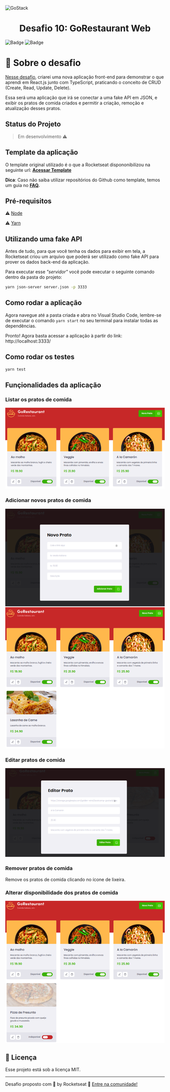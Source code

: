 <img alt="GoStack" src="https://storage.googleapis.com/golden-wind/bootcamp-gostack/header-desafios.png" />

<h1 align="center">
  Desafio 10: GoRestaurant Web
</h1>

![Badge](https://img.shields.io/badge/types-Flow%20%7C%20TypeScript-blue)
![Badge](https://img.shields.io/badge/Bootcamp%20Rocketseat-ReactJS-blueviolet)

# :rocket: Sobre o desafio

[Nesse desafio](https://github.com/Rocketseat/bootcamp-gostack-desafios/tree/master/desafio-reactjs-crud), criarei uma nova aplicação front-end para demonstrar o que aprendi em React.js junto com TypeScript, praticando o conceito de CRUD (Create, Read, Update, Delete).

Essa será uma aplicação que irá se conectar a uma fake API em JSON, e exibir os pratos de comida criados e permitir a criação, remoção e atualização desses pratos.

## Status do Projeto

> Em desenvolvimento :warning:

## Template da aplicação

O template original utilizado é o que a Rocketseat dispononibilizou na seguinte url: **[Acessar Template](https://github.com/Rocketseat/gostack-template-reactjs-crud)**

**Dica**: Caso não saiba utilizar repositórios do Github como template, temos um guia no **[FAQ](https://github.com/Rocketseat/bootcamp-gostack-desafios/tree/master/faq-desafios).**

## Pré-requisitos

:warning: [Node](https://nodejs.org/en/download/)

:warning: [Yarn](https://yarnpkg.com/getting-started/install)

## Utilizando uma fake API

Antes de tudo, para que você tenha os dados para exibir em tela, a Rocketseat criou um arquivo que poderá ser utilizado como fake API para prover os dados back-end da aplicação.

Para executar esse _"servidor"_ você pode executar o seguinte comando dentro da pasta do projeto:

```bash
yarn json-server server.json -p 3333
```

## Como rodar a aplicação

Agora navegue até a pasta criada e abra no Visual Studio Code, lembre-se de executar o comando `yarn start` no seu terminal para instalar todas as dependências.

Pronto! Agora basta acessar a aplicação à partir do link: http://localhost:3333/

## Como rodar os testes

```bash
yarn test
```

## Funçionalidades da aplicação

### Listar os pratos de comida

<img src="https://github.com/MGustav0/desafio-gostack-reactjs-crud/blob/master/extras/screenshots/01_-_listarComidas.png"/>

### Adicionar novos pratos de comida

<img src="https://github.com/MGustav0/desafio-gostack-reactjs-crud/blob/master/extras/screenshots/02_-_adicionarComidas.png"/>

<img src="https://github.com/MGustav0/desafio-gostack-reactjs-crud/blob/master/extras/screenshots/03_-_adicionarComidas.png"/>

### Editar pratos de comida

<img src="https://github.com/MGustav0/desafio-gostack-reactjs-crud/blob/master/extras/screenshots/04_-_editarComida.png"/>

### Remover pratos de comida

Remove os pratos de comida clicando no ícone de lixeira.

### Alterar disponibilidade dos pratos de comida

<img src="https://github.com/MGustav0/desafio-gostack-reactjs-crud/blob/master/extras/screenshots/05_-_desabilitarComida.png"/>

## :memo: Licença

Esse projeto está sob a licença MIT.

---

Desafio proposto com 💜 by Rocketseat :wave: [Entre na comunidade!](https://discordapp.com/invite/gCRAFhc)
